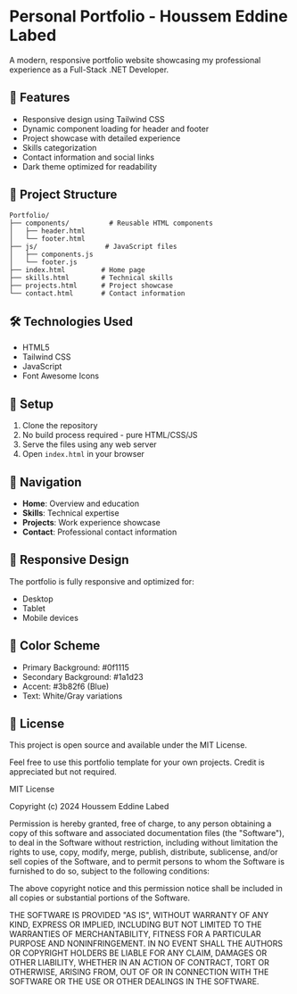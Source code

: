 # Personal Portfolio - Houssem Eddine Labed

A modern, responsive portfolio website showcasing my professional experience as a Full-Stack .NET Developer.

## 🚀 Features

- Responsive design using Tailwind CSS
- Dynamic component loading for header and footer
- Project showcase with detailed experience
- Skills categorization
- Contact information and social links
- Dark theme optimized for readability

## 📂 Project Structure

```
Portfolio/
├── components/          # Reusable HTML components
│   ├── header.html
│   └── footer.html
├── js/                 # JavaScript files
│   ├── components.js
│   └── footer.js
├── index.html         # Home page
├── skills.html        # Technical skills
├── projects.html      # Project showcase
└── contact.html       # Contact information
```

## 🛠️ Technologies Used

- HTML5
- Tailwind CSS
- JavaScript
- Font Awesome Icons

## 🔧 Setup

1. Clone the repository
2. No build process required - pure HTML/CSS/JS
3. Serve the files using any web server
4. Open `index.html` in your browser

## 🔗 Navigation

- **Home**: Overview and education
- **Skills**: Technical expertise
- **Projects**: Work experience showcase
- **Contact**: Professional contact information

## 📱 Responsive Design

The portfolio is fully responsive and optimized for:
- Desktop
- Tablet
- Mobile devices

## 🎨 Color Scheme

- Primary Background: #0f1115
- Secondary Background: #1a1d23
- Accent: #3b82f6 (Blue)
- Text: White/Gray variations

## 📄 License

This project is open source and available under the MIT License.

Feel free to use this portfolio template for your own projects. Credit is appreciated but not required.

MIT License

Copyright (c) 2024 Houssem Eddine Labed

Permission is hereby granted, free of charge, to any person obtaining a copy
of this software and associated documentation files (the "Software"), to deal
in the Software without restriction, including without limitation the rights
to use, copy, modify, merge, publish, distribute, sublicense, and/or sell
copies of the Software, and to permit persons to whom the Software is
furnished to do so, subject to the following conditions:

The above copyright notice and this permission notice shall be included in all
copies or substantial portions of the Software.

THE SOFTWARE IS PROVIDED "AS IS", WITHOUT WARRANTY OF ANY KIND, EXPRESS OR
IMPLIED, INCLUDING BUT NOT LIMITED TO THE WARRANTIES OF MERCHANTABILITY,
FITNESS FOR A PARTICULAR PURPOSE AND NONINFRINGEMENT. IN NO EVENT SHALL THE
AUTHORS OR COPYRIGHT HOLDERS BE LIABLE FOR ANY CLAIM, DAMAGES OR OTHER
LIABILITY, WHETHER IN AN ACTION OF CONTRACT, TORT OR OTHERWISE, ARISING FROM,
OUT OF OR IN CONNECTION WITH THE SOFTWARE OR THE USE OR OTHER DEALINGS IN THE
SOFTWARE.
